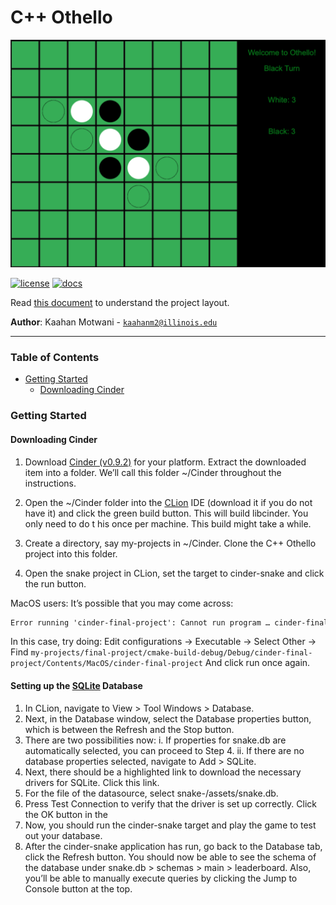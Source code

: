 # **C++ Othello**

![](assets/game_image.png)

[![license](https://img.shields.io/badge/license-MIT-green)](LICENSE)
[![docs](https://img.shields.io/badge/docs-yes-brightgreen)](docs/README.md)

Read [this document](https://cliutils.gitlab.io/modern-cmake/chapters/basics/structure.html) to understand the project
layout.

**Author**: Kaahan Motwani - [`kaahanm2@illinois.edu`](mailto:example@illinois.edu)

---

### **Table of Contents**
- [Getting Started](#getting-started)
    - [Downloading Cinder](#downloading-cinder)

### **Getting Started**

#### Downloading Cinder ####

1. Download [Cinder (v0.9.2)](https://libcinder.org/) for your platform. 
Extract the downloaded item into a folder. 
We’ll call this folder ~/Cinder throughout the instructions.

2. Open the ~/Cinder folder into the [CLion](https://www.jetbrains.com/clion/) IDE (download it if you 
do not have it) and click the green build button. 
This will build libcinder. You only need to do t
his once per machine. This build might take a while.

3. Create a directory, say my-projects in ~/Cinder. 
Clone the C++ Othello project into this folder.

4. Open the snake project in CLion, set the target to 
cinder-snake and click the run button.

MacOS users: It’s possible that you may come across:

```xml
Error running 'cinder-final-project': Cannot run program … cinder-final-project.app/Contents/Resources"): error=13, Permission denied
```

In this case, try doing: Edit configurations -> Executable -> Select Other -> Find ```my-projects/final-project/cmake-build-debug/Debug/cinder-final-project/Contents/MacOS/cinder-final-project``` And click run once again.

#### Setting up the [SQLite](https://www.sqlite.org/index.html) Database ####

1. In CLion, navigate to View > Tool Windows > Database.
2. Next, in the Database window, select the Database properties button, which is between the Refresh and the Stop button.
3. There are two possibilities now: i. If properties for snake.db are automatically selected, you can proceed to Step 4. ii. If there are no database properties selected, navigate to Add > SQLite.
4. Next, there should be a highlighted link to download the necessary drivers for SQLite. Click this link.
5. For the file of the datasource, select snake-<your-netid>/assets/snake.db.
6. Press Test Connection to verify that the driver is set up correctly. Click the OK button in the
7. Now, you should run the cinder-snake target and play the game to test out your database.
8. After the cinder-snake application has run, go back to the Database tab, click the Refresh button. You should now be able to see the schema of the database under snake.db > schemas > main > leaderboard. Also, you’ll be able to manually execute queries by clicking the Jump to Console button at the top.